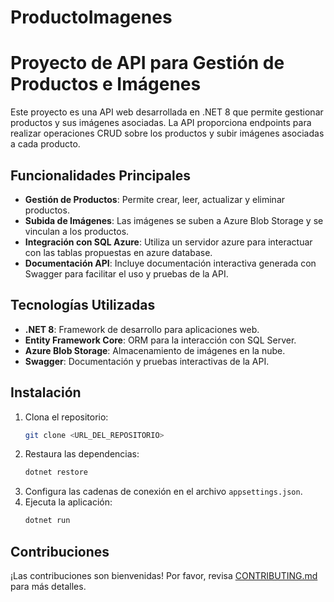 # ProductoImagenes

# Proyecto de API para Gestión de Productos e Imágenes

Este proyecto es una API web desarrollada en .NET 8 que permite gestionar productos y sus imágenes asociadas. La API proporciona endpoints para realizar operaciones CRUD sobre los productos y subir imágenes asociadas a cada producto.

## Funcionalidades Principales

- **Gestión de Productos**: Permite crear, leer, actualizar y eliminar productos.
- **Subida de Imágenes**: Las imágenes se suben a Azure Blob Storage y se vinculan a los productos.
- **Integración con SQL Azure**: Utiliza un servidor azure para interactuar con las tablas propuestas en azure database.
- **Documentación API**: Incluye documentación interactiva generada con Swagger para facilitar el uso y pruebas de la API.

## Tecnologías Utilizadas

- **.NET 8**: Framework de desarrollo para aplicaciones web.
- **Entity Framework Core**: ORM para la interacción con SQL Server.
- **Azure Blob Storage**: Almacenamiento de imágenes en la nube.
- **Swagger**: Documentación y pruebas interactivas de la API.

## Instalación

1. Clona el repositorio:
    ```bash
    git clone <URL_DEL_REPOSITORIO>
    ```
2. Restaura las dependencias:
    ```bash
    dotnet restore
    ```
3. Configura las cadenas de conexión en el archivo `appsettings.json`.
4. Ejecuta la aplicación:
    ```bash
    dotnet run
    ```

## Contribuciones

¡Las contribuciones son bienvenidas! Por favor, revisa [CONTRIBUTING.md](CONTRIBUTING.md) para más detalles.
